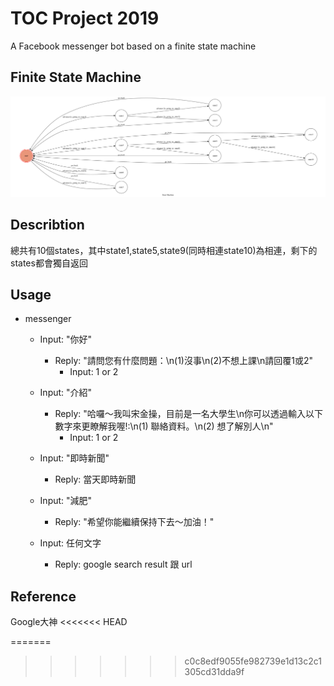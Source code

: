 # TOC Project 2019

A Facebook messenger bot based on a finite state machine


## Finite State Machine
![fsm](./img/show-fsm.png)
## Describtion
總共有10個states，其中state1,state5,state9(同時相連state10)為相連，剩下的states都會獨自返回
## Usage

* messenger
	* Input: "你好"
		* Reply: "請問您有什麼問題：\n(1)沒事\n(2)不想上課\n請回覆1或2"
		    * Input: 1 or 2

	* Input: "介紹"
		* Reply: "哈囉～我叫宋金操，目前是一名大學生\n你可以透過輸入以下數字來更瞭解我喔!:\n(1) 聯絡資料。\n(2) 想了解別人\n"
		    * Input: 1 or 2
    * Input: "即時新聞"
         * Reply: 當天即時新聞
    * Input: "減肥"
         * Reply: "希望你能繼續保持下去～加油！"
    * Input: 任何文字
         * Reply: google search result 跟 url

## Reference
 Google大神
<<<<<<< HEAD

=======
>>>>>>> c0c8edf9055fe982739e1d13c2c1305cd31dda9f
